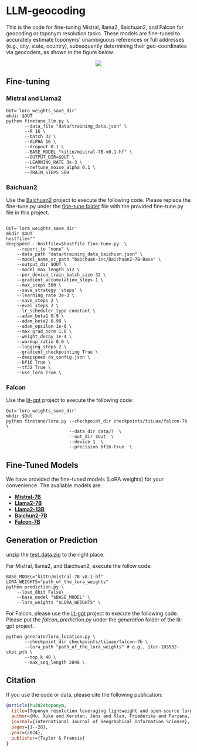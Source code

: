 # LLM-geocoding
This is the code for fine-tuning Mistral, llama2, Baichuan2, and Falcon for geocoding or toponym resolution tasks. These models are fine-tuned to accurately estimate toponyms' unambiguous references or full addresses (e.g., city, state, country), subsequently determining their geo-coordinates via geocoders, as shown in the figure below.

<p align="center">
<a href="url">
 <img src="figure/llm-workflow.png"  ></a>
</p>

## Fine-tuning
### Mistral and Llama2
```shell
OUT='lora_weights_save_dir'
mkdir $OUT
python finetune_llm.py \
       --data_file "data/training_data.json" \
       --R 16 \
       --batch 32 \
       --ALPHA 16 \
       --dropout 0.1 \
       --BASE_MODEL "kittn/mistral-7B-v0.1-hf" \
       --OUTPUT_DIR=$OUT \
       --LEARNING_RATE 3e-3 \
       --neftune_noise_alpha 0.1 \
       --TRAIN_STEPS 500
```
### Baichuan2
Use the  [Baichuan2](https://github.com/baichuan-inc/Baichuan2/tree/main) project to execute the following code. Please replace the fine-tune.py under the [fine-tune folder](https://github.com/baichuan-inc/Baichuan2/tree/main/fine-tune) file with the provided fine-tune.py file in this project.
```shell

OUT='lora_weights_save_dir'
mkdir $OUT
hostfile=""
deepspeed --hostfile=$hostfile fine-tune.py  \
    --report_to "none" \
    --data_path "data/training_data_baichuan.json" \
    --model_name_or_path "baichuan-inc/Baichuan2-7B-Base" \
    --output_dir $OUT \
    --model_max_length 512 \
    --per_device_train_batch_size 32 \
    --gradient_accumulation_steps 1 \
    --max_steps 500 \
    --save_strategy 'steps' \
    --learning_rate 3e-3 \
    --save_steps 2 \
    --eval_steps 2 \
    --lr_scheduler_type constant \
    --adam_beta1 0.9 \
    --adam_beta2 0.98 \
    --adam_epsilon 1e-8 \
    --max_grad_norm 1.0 \
    --weight_decay 1e-4 \
    --warmup_ratio 0.0 \
    --logging_steps 2 \
    --gradient_checkpointing True \
    --deepspeed ds_config.json \
    --bf16 True \
    --tf32 True \
    --use_lora True \
```
### Falcon
Use the [lit-gpt](https://github.com/drisspg/lit-gpt) project to execute the following code:

```shell
Out='lora_weights_save_dir'
mkdir $Out
python finetune/lora.py --checkpoint_dir checkpoints/tiiuae/falcon-7b \
                        --data_dir data/7  \
                        --out_dir $Out  \
                        --device 1  \
                        --precision bf16-true  \
```


## Fine-Tuned Models
We have provided the fine-tuned models (LoRA weights) for your convenience. The available models are:

- **[Mistral-7B](https://huggingface.co/xukehu/Mistral-7B-LoRA-Toponym-Resolution)**
- **[Llama2-7B](https://huggingface.co/xukehu/Llama2-7B-LoRA-Toponym-Resolution)**
- **[Llama2-13B](https://huggingface.co/xukehu/Llama2-13B-LoRA-Toponym-Resolution)**
- **[Baichun2-7B](https://huggingface.co/xukehu/Baichuan2-7B-LoRA-Toponym-Resolution)**
- **[Falcon-7B](https://huggingface.co/xukehu/Falcon-7B-LoRA-Toponym-Resolution)**


## Generation or Prediction
unzip the [test_data.zip](data/test_data.zip) to the right place.

For Mistral, llama2, and Baichuan2, execute the follow code:
```shell
BASE_MODEL="kittn/mistral-7B-v0.1-hf"
LORA_WEIGHTS="path_of_the_lora_weights" 
python prediction.py \
    --load_8bit False\
    --base_model "$BASE_MODEL" \
    --lora_weights "$LORA_WEIGHTS" \
```

For Falcon, please use the  [lit-gpt](https://github.com/drisspg/lit-gpt) project to execute the following code. Please put the _falcon_prediction.py_ under the _generation_ folder of the lit-gpt project.

```shell
python generate/lora_location.py \
       --checkpoint_dir checkpoints/tiiuae/falcon-7b \
       --lora_path "path_of_the_lora_weights" # e.g., iter-183552-ckpt.pth \
       --top_k 40 \
       --max_seq_length 2048 \
```

## Citation

If you use the code or data, please cite the following publication:

```bibtex
@article{hu2024toponym,
  title={Toponym resolution leveraging lightweight and open-source large language models and geo-knowledge},
  author={Hu, Xuke and Kersten, Jens and Klan, Friederike and Farzana, Sheikh Mastura},
  journal={International Journal of Geographical Information Science},
  pages={1--28},
  year={2024},
  publisher={Taylor & Francis}
}
```
